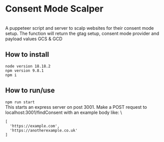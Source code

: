 # Consent Mode Scalper
\
A puppeteer script and server to scalp websites for their consent mode setup. The function will return the gtag setup, consent mode provider and payload values GCS & GCD

## How to install
`node version 18.18.2` \
`npm version 9.8.1` \
`npm i` 

## How to run/use
`npm run start` \
This starts an express server on post 3001. Make a POST request to localhost:3001/findConsent with an example body like: \
```
[
  'https://example.com',
  'https://anotherexample.co.uk'
]
```